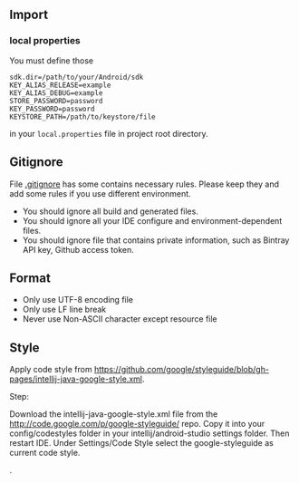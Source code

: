 ## Import

### local properties

You must define those

    sdk.dir=/path/to/your/Android/sdk
    KEY_ALIAS_RELEASE=example
    KEY_ALIAS_DEBUG=example
    STORE_PASSWORD=password
    KEY_PASSWORD=password
    KEYSTORE_PATH=/path/to/keystore/file

in your ```local.properties``` file in project root directory.


## Gitignore

File [.gitignore](.gitignore) has some contains necessary rules. Please keep they and add some rules if you use different environment.

- You should ignore all build and generated files.
- You should ignore all your IDE configure and environment-dependent files.
- You should ignore file that contains private information, such as Bintray API key, Github access token.


## Format

- Only use UTF-8 encoding file
- Only use LF line break
- Never use Non-ASCII character except resource file

## Style

Apply code style from  https://github.com/google/styleguide/blob/gh-pages/intellij-java-google-style.xml.

Step: 

 Download the intellij-java-google-style.xml file from the http://code.google.com/p/google-styleguide/ repo.
 Copy it into your config/codestyles folder in your intellij/android-studio settings folder. Then restart IDE.
 Under Settings/Code Style select the google-styleguide as current code style.
    



























.





